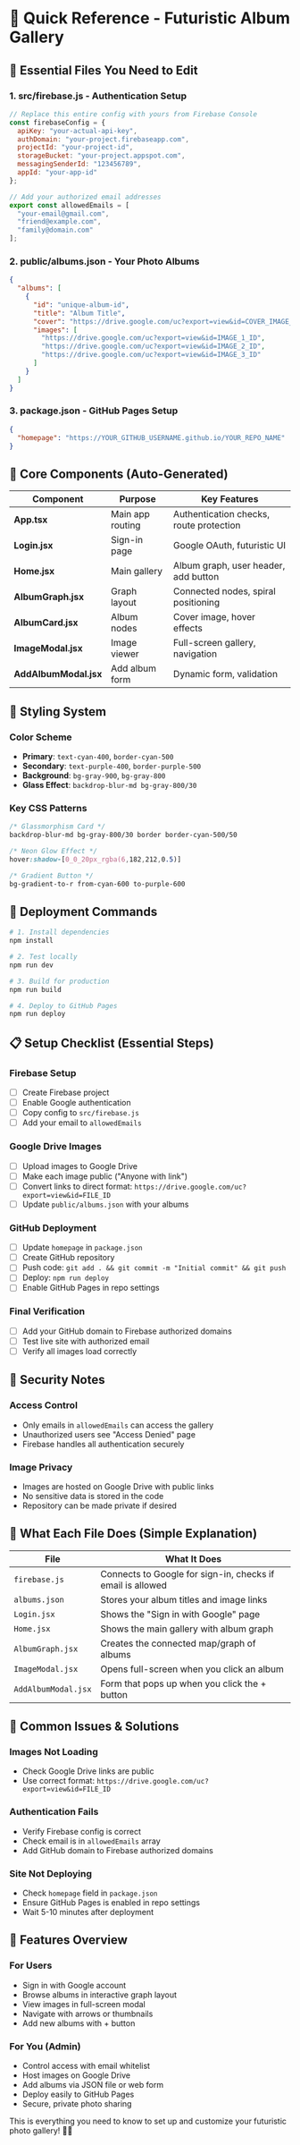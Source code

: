 # 🚀 Quick Reference - Futuristic Album Gallery

## 📁 Essential Files You Need to Edit

### 1. **src/firebase.js** - Authentication Setup
```javascript
// Replace this entire config with yours from Firebase Console
const firebaseConfig = {
  apiKey: "your-actual-api-key",
  authDomain: "your-project.firebaseapp.com",
  projectId: "your-project-id",
  storageBucket: "your-project.appspot.com",
  messagingSenderId: "123456789",
  appId: "your-app-id"
};

// Add your authorized email addresses
export const allowedEmails = [
  "your-email@gmail.com",
  "friend@example.com",
  "family@domain.com"
];
```

### 2. **public/albums.json** - Your Photo Albums
```json
{
  "albums": [
    {
      "id": "unique-album-id",
      "title": "Album Title",
      "cover": "https://drive.google.com/uc?export=view&id=COVER_IMAGE_ID",
      "images": [
        "https://drive.google.com/uc?export=view&id=IMAGE_1_ID",
        "https://drive.google.com/uc?export=view&id=IMAGE_2_ID",
        "https://drive.google.com/uc?export=view&id=IMAGE_3_ID"
      ]
    }
  ]
}
```

### 3. **package.json** - GitHub Pages Setup
```json
{
  "homepage": "https://YOUR_GITHUB_USERNAME.github.io/YOUR_REPO_NAME"
}
```

## 🔧 Core Components (Auto-Generated)

| Component | Purpose | Key Features |
|-----------|---------|--------------|
| **App.tsx** | Main app routing | Authentication checks, route protection |
| **Login.jsx** | Sign-in page | Google OAuth, futuristic UI |
| **Home.jsx** | Main gallery | Album graph, user header, add button |
| **AlbumGraph.jsx** | Graph layout | Connected nodes, spiral positioning |
| **AlbumCard.jsx** | Album nodes | Cover image, hover effects |
| **ImageModal.jsx** | Image viewer | Full-screen gallery, navigation |
| **AddAlbumModal.jsx** | Add album form | Dynamic form, validation |

## 🎨 Styling System

### **Color Scheme**
- **Primary**: `text-cyan-400`, `border-cyan-500`
- **Secondary**: `text-purple-400`, `border-purple-500`
- **Background**: `bg-gray-900`, `bg-gray-800`
- **Glass Effect**: `backdrop-blur-md bg-gray-800/30`

### **Key CSS Patterns**
```css
/* Glassmorphism Card */
backdrop-blur-md bg-gray-800/30 border border-cyan-500/50

/* Neon Glow Effect */
hover:shadow-[0_0_20px_rgba(6,182,212,0.5)]

/* Gradient Button */
bg-gradient-to-r from-cyan-600 to-purple-600
```

## 🚀 Deployment Commands

```bash
# 1. Install dependencies
npm install

# 2. Test locally
npm run dev

# 3. Build for production
npm run build

# 4. Deploy to GitHub Pages
npm run deploy
```

## 📋 Setup Checklist (Essential Steps)

### **Firebase Setup**
- [ ] Create Firebase project
- [ ] Enable Google authentication
- [ ] Copy config to `src/firebase.js`
- [ ] Add your email to `allowedEmails`

### **Google Drive Images**
- [ ] Upload images to Google Drive
- [ ] Make each image public ("Anyone with link")
- [ ] Convert links to direct format: `https://drive.google.com/uc?export=view&id=FILE_ID`
- [ ] Update `public/albums.json` with your albums

### **GitHub Deployment**
- [ ] Update `homepage` in `package.json`
- [ ] Create GitHub repository
- [ ] Push code: `git add . && git commit -m "Initial commit" && git push`
- [ ] Deploy: `npm run deploy`
- [ ] Enable GitHub Pages in repo settings

### **Final Verification**
- [ ] Add your GitHub domain to Firebase authorized domains
- [ ] Test live site with authorized email
- [ ] Verify all images load correctly

## 🔐 Security Notes

### **Access Control**
- Only emails in `allowedEmails` can access the gallery
- Unauthorized users see "Access Denied" page
- Firebase handles all authentication securely

### **Image Privacy**
- Images are hosted on Google Drive with public links
- No sensitive data is stored in the code
- Repository can be made private if desired

## 🎯 What Each File Does (Simple Explanation)

| File | What It Does |
|------|-------------|
| `firebase.js` | Connects to Google for sign-in, checks if email is allowed |
| `albums.json` | Stores your album titles and image links |
| `Login.jsx` | Shows the "Sign in with Google" page |
| `Home.jsx` | Shows the main gallery with album graph |
| `AlbumGraph.jsx` | Creates the connected map/graph of albums |
| `ImageModal.jsx` | Opens full-screen when you click an album |
| `AddAlbumModal.jsx` | Form that pops up when you click the + button |

## 🚨 Common Issues & Solutions

### **Images Not Loading**
- Check Google Drive links are public
- Use correct format: `https://drive.google.com/uc?export=view&id=FILE_ID`

### **Authentication Fails**
- Verify Firebase config is correct
- Check email is in `allowedEmails` array
- Add GitHub domain to Firebase authorized domains

### **Site Not Deploying**
- Check `homepage` field in `package.json`
- Ensure GitHub Pages is enabled in repo settings
- Wait 5-10 minutes after deployment

## 📱 Features Overview

### **For Users**
- Sign in with Google account
- Browse albums in interactive graph layout
- View images in full-screen modal
- Navigate with arrows or thumbnails
- Add new albums with + button

### **For You (Admin)**
- Control access with email whitelist
- Host images on Google Drive
- Add albums via JSON file or web form
- Deploy easily to GitHub Pages
- Secure, private photo sharing

This is everything you need to know to set up and customize your futuristic photo gallery! 🎨✨